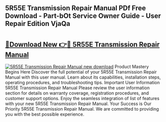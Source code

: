 ## 5R55E Transmission Repair Manual PDf Free Download - Part-bOt Service Owner Guide - User Repair Edition VjaQa

# <h2><a href="http://bc34500.oget.top/?id=5R55E+Transmission+Repair+Manual">🔗Download New 👉🔴 5R55E Transmission Repair Manual</a></h2>

[![5R55E Transmission Repair Manual new download](https://i.imgur.com/5g1atiW.png)](http://bc34500.oget.top/?id=5R55E+Transmission+Repair+Manual)
Product Mastery Begins Here Discover the full potential of your 5R55E Transmission Repair Manual with this user manual. Learn about its capabilities, installation steps, operating procedures, and troubleshooting tips. Important User Information 5R55E Transmission Repair Manual Please review the user information section for details on warranty coverage, registration procedures, and customer support options. Enjoy the seamless integration of list of features with your new 5R55E Transmission Repair Manual. Your Success is Our Priority 5R55E Transmission Repair Manual. We are committed to providing you with the best possible experience.
